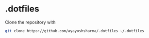 # .dotfiles

Clone the repository with 

```sh
git clone https://github.com/ayayushsharma/.dotfiles ~/.dotfiles
```
